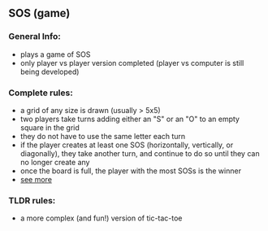 ## SOS (game)
### General Info:
- plays a game of SOS
- only player vs player version completed (player vs computer is still being developed)

### Complete rules: 
* a grid of any size is drawn (usually > 5x5)
* two players take turns adding either an "S" or an "O" to an empty square in the grid
* they do not have to use the same letter each turn
* if the player creates at least one SOS (horizontally, vertically, or diagonally), they take another turn, and continue to do so until they can no longer create any
* once the board is full, the player with the most SOSs is the winner
* [see more](https://en.wikipedia.org/wiki/SOS_(game))

### TLDR rules: 
- a more complex (and fun!) version of tic-tac-toe
